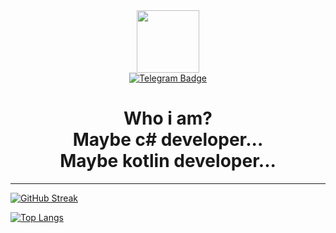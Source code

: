 <div id="header" align="center">
  <img src="https://media.giphy.com/media/M9gbBd9nbDrOTu1Mqx/giphy.gif" width="100"/>
</div>
<div id="badges" align="center">
  <a href="t.me/druklol">
    <img src="https://img.shields.io/badge/Telegram-black?logo=telegram&style=for-the-badge" alt="Telegram Badge"/>
  </a>
</div>
<h1 align="center">
  Who i am?<br>Maybe c# developer...<br>Maybe kotlin developer...
</h1>

---

[![GitHub Streak](http://github-readme-streak-stats.herokuapp.com?user=druklol&theme=dark&background=000000)](https://git.io/streak-stats)

[![Top Langs](https://github-readme-stats.vercel.app/api/top-langs/?username=druklol&layout=compact&theme=vision-friendly-dark)](https://github.com/anuraghazra/github-readme-stats)

